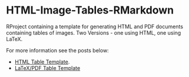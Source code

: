 # HTML-Image-Tables-RMarkdown
RProject containing a template for generating HTML and PDF documents containing tables of images. Two Versions - one using HTML, one using LaTeX.

For more information see the posts below:

* [HTML Table Template](http://miningthedetails.com/blog/r/ImageTableRmarkdown/).
* [LaTeX/PDF Table Template](http://miningthedetails.com/blog/r/ImageTableRmarkdown_LaTeX/)
